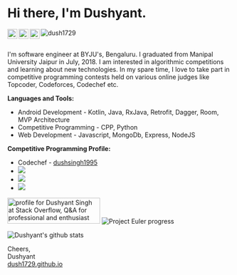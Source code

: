 # Hi there, I'm Dushyant.

<a href="https://www.linkedin.com/in/dush1729/">
  <img align="left" alt="Dushyant Singh - LinkedIn" width="22px" src="https://cdn.jsdelivr.net/npm/simple-icons@v3/icons/linkedin.svg"/>
</a>
<a href="mailto:dush1729@gmail.com">
  <img align="left" alt="Dushyant Singh - Mail" width="22px" src="https://img.icons8.com/ios-glyphs/30/000000/new-post.png"/>
</a>
<a href="https://www.youtube.com/channel/UC-_g3T_1YjrLwj9k9Vp0keQ">
  <img align="left" alt="Dushyant Singh - Youtube" width="22px" src="https://cdn.jsdelivr.net/npm/simple-icons@v3/icons/youtube.svg"/>
</a>
<img src="https://komarev.com/ghpvc/?username=dush1729" alt="dush1729"/>
<br />
<br />

I'm software engineer at BYJU's, Bengaluru. I graduated from Manipal University Jaipur in July, 2018. I am interested in algorithmic competitions and learning about new technologies. In my spare time, I love to take part in competitive programming contests held on various online judges like Topcoder, Codeforces, Codechef etc.

**Languages and Tools:**
- Android Development - Kotlin, Java, RxJava, Retrofit, Dagger, Room, MVP Architecture
- Competitive Programming - CPP, Python
- Web Development - Javascript, MongoDb, Express, NodeJS

**Competitive Programming Profile:**
- Codechef - [dushsingh1995](https://www.codechef.com/users/dushsingh1995)
- <a href="https://codeforces.com/profile/div24ever"><img src="https://run.kaist.ac.kr/badges/codeforces/div24ever.svg"></a>
- <a href="https://www.topcoder.com/members/dush1729"><img src="https://run.kaist.ac.kr/badges/topcoder/dush1729.svg"></a>
- <a href="https://atcoder.jp/users/dush1729"><img src="https://run.kaist.ac.kr/badges/atcoder/dush1729.svg"></a>

<a href="https://stackoverflow.com/users/5258585/dushyant-singh"><img src="https://stackoverflow.com/users/flair/5258585.png?theme=dark" width="208" height="58" alt="profile for Dushyant Singh at Stack Overflow, Q&amp;A for professional and enthusiast programmers" title="profile for Dushyant Singh at Stack Overflow, Q&amp;A for professional and enthusiast programmers"></a>
![Project Euler progress](http://projecteuler.net/profile/dush1729.png?theme=dark)

![Dushyant's github stats](https://github-readme-stats.vercel.app/api?username=dush1729&show_icons=true&title_color=00ff41&icon_color=82eefd&text_color=afafaf&bg_color=151515)

Cheers,<br />
Dushyant<br />
[dush1729.github.io](https://dush1729.github.io)
